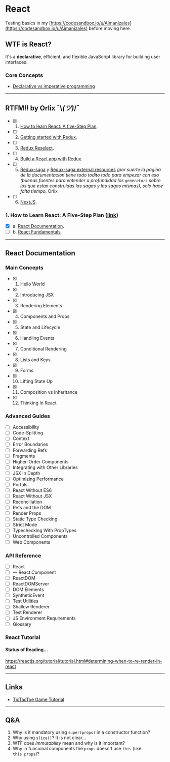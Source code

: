 # React

Testing basics in my [https://codesandbox.io/u/Aimanizales](https://codesandbox.io/u/Aimanizales) before moving here.

## WTF is React?

It's a **declarative**, efficient, and flexible JavaScript library for building user interfaces.

### Core Concepts

- [Declarative vs imperative programming](https://codeburst.io/declarative-vs-imperative-programming-a8a7c93d9ad2)

---

## RTFM!! by Orlix ¯\\_(ツ)_/¯

- [x] 1. [How to learn React: A five-Step Plan](https://www.lullabot.com/articles/how-to-learn-react).
- [ ] 2. [Getting started with Redux](https://egghead.io/courses/getting-started-with-redux).
- [ ] 3. [Redux Reselect](https://github.com/reduxjs/reselect).
- [ ] 4. [Build a React app with Redux](https://egghead.io/courses/build-a-react-app-with-redux).
- [ ] 5. [Redux-saga](https://redux-saga.js.org) y [Redux-saga external resources](https://redux-saga.js.org/docs/ExternalResources.html) _(por suerte la pagina de la documentacion tiene todo todito todo para empezar con eso (buenas fuentes para entender a profundidad los `generators` sobre los que estan construidas las sagas y las sagas mismas), solo hace falta tiempo._ Orlix
- [ ] 6. [NextJS](https://nextjs.org/learn).

### 1. How to Learn React: A Five-Step Plan ([link](https://www.lullabot.com/articles/how-to-learn-react))

- [x] a. [React Documentation](https://facebook.github.io/react/docs/installation.html).
- [ ] b. [React Fundamentals](https://reacttraining.com/online/react-fundamentals).

---

## React Documentation

### Main Concepts

- [x] 1. Hello World
- [x] 2. Introducing JSX
- [x] 3. Rendering Elements
- [x] 4. Components and Props
- [x] 5. State and Lifecycle
- [x] 6. Handling Events
- [x] 7. Conditional Rendering
- [x] 8. Lists and Keys
- [x] 9. Forms
- [x] 10. Lifting State Up
- [x] 11. Composition vs Inheritance
- [x] 12. Thinking In React

### Advanced Guides

- [ ] Accessibility
- [ ] Code-Splitting
- [ ] Context
- [ ] Error Boundaries
- [ ] Forwarding Refs
- [ ] Fragments
- [ ] Higher-Order Components
- [ ] Integrating with Other Libraries
- [ ] JSX In Depth
- [ ] Optimizing Performance
- [ ] Portals
- [ ] React Without ES6
- [ ] React Without JSX
- [ ] Reconciliation
- [ ] Refs and the DOM
- [ ] Render Props
- [ ] Static Type Checking
- [ ] Strict Mode
- [ ] Typechecking With PropTypes
- [ ] Uncontrolled Components
- [ ] Web Components

### API Reference

- [ ] React
- [ ] — React.Component
- [ ] ReactDOM
- [ ] ReactDOMServer
- [ ] DOM Elements
- [ ] SyntheticEvent
- [ ] Test Utilities
- [ ] Shallow Renderer
- [ ] Test Renderer
- [ ] JS Environment Requirements
- [ ] Glossary

### React Tutorial

#### Status of Reading...

<https://reactjs.org/tutorial/tutorial.html#determining-when-to-re-render-in-react>

---

## Links

- [TicTacToe Game Tutorial](https://reactjs.org/tutorial/tutorial.html)

---

## Q&A

1. Why is it mandatory using `super(props)` in a constructor function?
2. Why using `slice()`? It is not clear...
3. WTF does _Immutability_ mean and why is it important?
4. Why in funcional components the `props` doesn't use `this` (like `this.props`)?